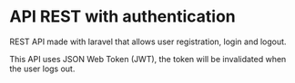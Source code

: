 # API REST with authentication

REST API made with laravel that allows user registration, login and logout.

This API uses JSON Web Token (JWT), the token will be invalidated when the user logs out.
